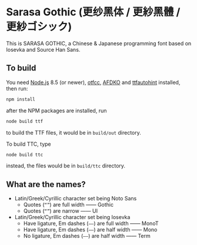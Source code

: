 # Sarasa Gothic (更纱黑体 / 更紗黑體 / 更紗ゴシック)

This is SARASA GOTHIC, a Chinese & Japanese programming font based on Iosevka and Source Han Sans.

## To build

You need [Node.js](https://nodejs.org/en/) 8.5 (or newer), [otfcc](https://github.com/caryll/otfcc), [AFDKO](http://www.adobe.com/devnet/opentype/afdko.html) and [ttfautohint](https://www.freetype.org/ttfautohint) installed, then run:

```bash
npm install
```

after the NPM packages are installed, run

```bash
node build ttf
```

to build the TTF files, it would be in `build/out` directory.

To build TTC, type

```bash
node build ttc
```

instead, the files would be in `build/ttc` directory.

## What are the names?

- Latin/Greek/Cyrillic character set being Noto Sans
  - Quotes (`“”`) are full width —— Gothic
  - Quotes (`“”`) are narrow —— UI
- Latin/Greek/Cyrillic character set being Iosevka
  - Have ligature, Em dashes (`——`) are full width —— MonoT
  - Have ligature, Em dashes (`——`) are half width —— Mono
  - No ligature, Em dashes (`——`) are half width —— Term
